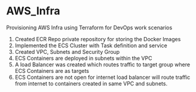 # AWS_Infra
Provisioning AWS Infra using Terraform for DevOps work scenarios

1. Created ECR Repo private repository for storing the Docker Images
2. Implemented the ECS Cluster with Task definition and service 
3. Created VPC, Subnets and Security Group
4. ECS Containers are deployed in subnets within the VPC
5. A load Balancer was created which routes traffic to target group where ECS Containers are as targets
6. ECS Containers are not open for internet load balancer will route traffic from internet to containers created in same VPC and subnets. 
